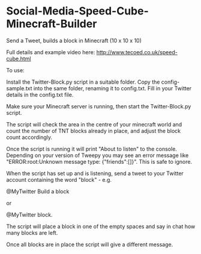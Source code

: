Social-Media-Speed-Cube-Minecraft-Builder
=========================================

Send a Tweet, builds a block in Minecraft (10 x 10 x 10)

Full details and example video here: http://www.tecoed.co.uk/speed-cube.html

To use:

Install the Twitter-Block.py script in a suitable folder. Copy the config-sample.txt into the same folder,
renaming it to config.txt. Fill in your Twitter details in the config.txt file.

Make sure your Minecraft server is running, then start the Twitter-Block.py script. 

The script will check the area in the centre of your minecraft world and count the number of TNT blocks already 
in place, and adjust the block count accordingly. 

Once the script is running it will print "About to listen" to the console. Depending on your version of Tweepy
you may see an error message like "ERROR:root:Unknown message type: {"friends":[]}". This is safe to ignore.

When the script has set up and is listening, send a tweet to your Twitter account containing the word "block" - e.g.
 
@MyTwitter Build a block

 or
 
@MyTwitter block.

The script will place a block in one of the empty spaces and say in chat how many blocks are left. 

Once all blocks are in place the script will give a different message.
